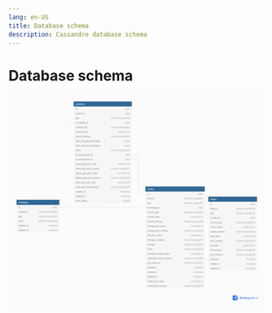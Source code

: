 ```yaml
---
lang: en-US
title: Database schema
description: Cassandre database schema
---
```


# Database schema

![Database schema](./images/cassandre-trading-bot-database.png)